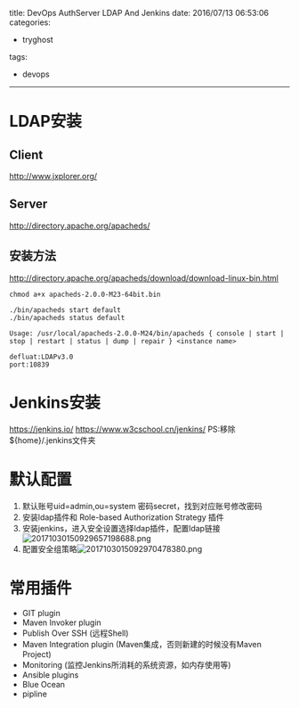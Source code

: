 title: DevOps AuthServer LDAP And Jenkins
date: 2016/07/13 06:53:06
categories:
 - tryghost

tags:
 - devops 



---

# LDAP安装
## Client
http://www.jxplorer.org/
## Server
http://directory.apache.org/apacheds/
## 安装方法
http://directory.apache.org/apacheds/download/download-linux-bin.html

```language-bash
chmod a+x apacheds-2.0.0-M23-64bit.bin

./bin/apacheds start default
./bin/apacheds status default

Usage: /usr/local/apacheds-2.0.0-M24/bin/apacheds { console | start | stop | restart | status | dump | repair } <instance name>

defluat:LDAPv3.0 
port:10839
```
# Jenkins安装
https://jenkins.io/
https://www.w3cschool.cn/jenkins/
PS:移除 ${home}/.jenkins文件夹

# 默认配置
1. 默认账号uid=admin,ou=system 密码secret，找到对应账号修改密码
2. 安装ldap插件和 Role-based Authorization Strategy 插件
3. 安装jenkins，进入安全设置选择ldap插件，配置ldap链接![20171030150929657198688.png](https://dn-zuoyun.qbox.me/20171030150929657198688.png)
4. 配置安全组策略![2017103015092970478380.png](https://dn-zuoyun.qbox.me/2017103015092970478380.png)


# 常用插件
* GIT plugin
* Maven Invoker plugin
* Publish Over SSH (远程Shell)
* Maven Integration plugin (Maven集成，否则新建的时候没有Maven Project)
* Monitoring (监控Jenkins所消耗的系统资源，如内存使用等)
* Ansible plugins
* Blue Ocean
* pipline




